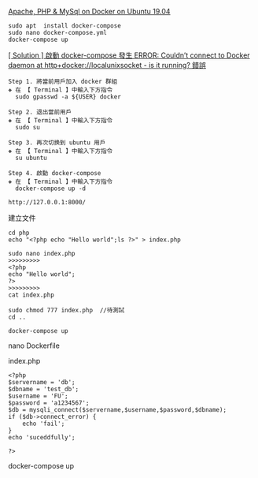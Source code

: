 <a href="https://www.youtube.com/watch?v=_mwWxgfZ7Zc&list=PLfBT9P5LG1z8VcPMIfI1UI12uhCJXHOQP&index=117&t=0s">Apache, PHP & MySql on Docker on Ubuntu 19.04</a><br>

~~~
sudo apt  install docker-compose
sudo nano docker-compose.yml
docker-compose up
~~~

<a href="https://oranwind.org/-solution-qi-dong-docker-compose-fa-sheng-error-couldnt-connect-to-docker-daemon-at-httpdockerlocalunixsocket-is-it-running-cuo-wu/">[ Solution ] 啟動 docker-compose 發生 ERROR: Couldn’t connect to Docker daemon at http+docker://localunixsocket - is it running? 錯誤</a><br>

~~~
Step 1. 將當前用戶加入 docker 群組
❖ 在 【 Terminal 】中輸入下方指令
  sudo gpasswd -a ${USER} docker

Step 2. 退出當前用戶
❖ 在 【 Terminal 】中輸入下方指令
  sudo su

Step 3. 再次切换到 ubuntu 用戶
❖ 在 【 Terminal 】中輸入下方指令
  su ubuntu

Step 4. 啟動 docker-compose
❖ 在 【 Terminal 】中輸入下方指令
  docker-compose up -d

http://127.0.0.1:8000/
~~~

建立文件

~~~
cd php
echo "<?php echo "Hello world";ls ?>" > index.php

sudo nano index.php
>>>>>>>>>
<?php 
echo "Hello world";
?>
>>>>>>>>>
cat index.php

sudo chmod 777 index.php  //待測試
cd ..

docker-compose up
~~~


nano Dockerfile

index.php

~~~
<?php
$servername = 'db';
$dbname = 'test_db';
$username = 'FU';
$password = 'a1234567';
$db = mysqli_connect($servername,$username,$password,$dbname);
if ($db->connect_error) {
    echo 'fail';
} 
echo 'suceddfully';

?>
~~~

docker-compose up
